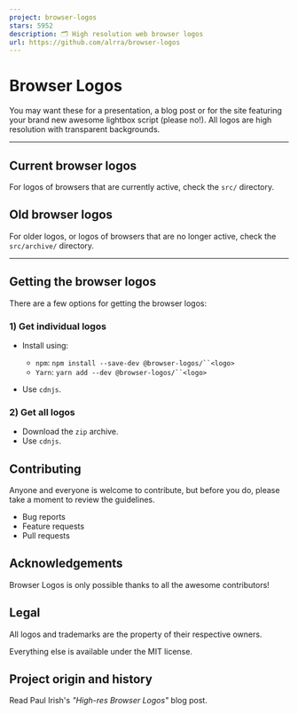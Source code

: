 ```yaml
---
project: browser-logos
stars: 5952
description: 🗂 High resolution web browser logos
url: https://github.com/alrra/browser-logos
---
```


Browser Logos
=============

You may want these for a presentation, a blog post or for the site featuring your brand new awesome lightbox script (please no!). All logos are high resolution with transparent backgrounds.

* * *

Current browser logos
---------------------

For logos of browsers that are currently active, check the `src/` directory.

Old browser logos
-----------------

For older logos, or logos of browsers that are no longer active, check the `src/archive/` directory.

* * *

Getting the browser logos
-------------------------

There are a few options for getting the browser logos:

### 1) Get individual logos

-   Install using:
    
    -   `npm`: `npm install --save-dev @browser-logos/``<logo>`
    -   `Yarn`: `yarn add --dev @browser-logos/``<logo>`
-   Use `cdnjs`.
    

### 2) Get all logos

-   Download the `zip` archive.
-   Use `cdnjs`.

Contributing
------------

Anyone and everyone is welcome to contribute, but before you do, please take a moment to review the guidelines.

-   Bug reports
-   Feature requests
-   Pull requests

Acknowledgements
----------------

Browser Logos is only possible thanks to all the awesome contributors!

Legal
-----

All logos and trademarks are the property of their respective owners.

Everything else is available under the MIT license.

Project origin and history
--------------------------

Read Paul Irish's _"High-res Browser Logos"_ blog post.
